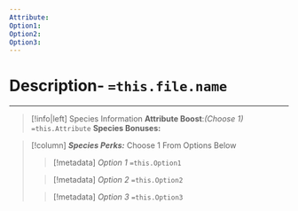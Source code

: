 ```yaml
---
Attribute:
Option1:
Option2:
Option3:
---
```

# Description- `=this.file.name`

- - -
>[!info|left] Species Information 
>**Attribute Boost**:*(Choose 1)*
>`=this.Attribute`
>**Species Bonuses:**
>

>[!column] ***Species Perks:*** Choose 1 From Options Below
>> [!metadata] *Option 1* `=this.Option1`
>>
>
>> [!metadata] *Option 2* `=this.Option2`
>>
>
>> [!metadata] *Option 3* `=this.Option3`
